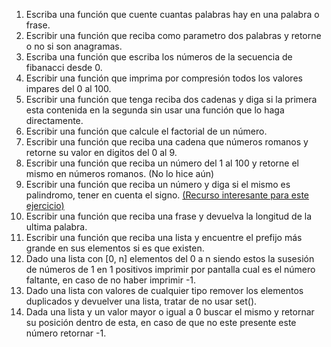 1. Escriba una función que cuente cuantas palabras hay en una palabra o frase.
2. Escribir una función que reciba como parametro dos palabras y retorne o no si son anagramas.
3. Escriba una función que escriba los números de la secuencia de fibanacci desde 0.
4. Escribir una función que imprima por compresión todos los valores impares del 0 al 100.
5. Escribir una función que tenga reciba dos cadenas y diga si la primera esta contenida en la segunda sin usar una función que lo haga directamente.
6. Escribir una función que calcule el factorial de un número.
7. Escribir una función que reciba una cadena que números romanos y retorne su valor en digitos del 0 al 9.
8. Escribir una función que reciba un número del 1 al 100 y retorne el mismo en números romanos. (No lo hice aún)
9. Escribir una función que reciba un número y diga si el mismo es palindromo, tener en cuenta el signo. [(Recurso interesante para este ejercicio)]([url](https://www.w3schools.com/python/python_strings_slicing.asp))
10. Escribir una función que reciba una frase y devuelva la longitud de la ultima palabra.
11. Escribir una función que reciba una lista y encuentre el prefijo más grande en sus elementos si es que existen.
12. Dado una lista con [0, n] elementos del 0 a n siendo estos la susesión de números de 1 en 1 positivos imprimir por pantalla cual es el número faltante, en caso de no haber imprimir -1.
13. Dado una lista con valores de cualquier tipo remover los elementos duplicados y devuelver una lista, tratar de no usar set().
14. Dada una lista y un valor mayor o igual a 0 buscar el mismo y retornar su posición dentro de esta, en caso de que no este presente este número retornar -1.
